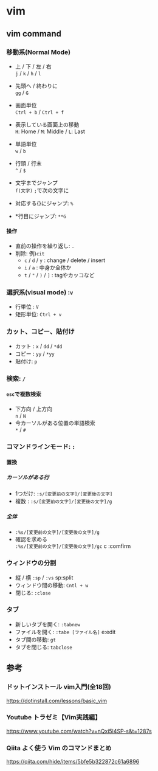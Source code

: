 # vim
## vim command
### 移動系(Normal Mode)
- 上 / 下 / 左 / 右  
`j` / `k` / `h` / `l`  
- 先頭へ / 終わりに   
`gg` / `G`  
 
- 画面単位  
`Ctrl + b` / `Ctrl + f`   

- 表示している画面上の移動  
`H`: Home / `M`: Middle / `L`: Last  

- 単語単位  
`w` / `b`  

- 行頭 / 行末  
`^` / `$`  

- 文字までジャンプ  
`f(文字)` `;`で次の文字に  

- 対応する{}にジャンプ: `%`  

- *行目にジャンプ: `**G`  

#### 操作
- 直前の操作を繰り返し: `.`  
- 削除: 例)`cit`   
   - `c` / `d` / `y` : change / delete / insert  
   - `i` / `a` : 中身か全体か  
   - `t` / `"` / `)` / `]` : tagやカッコなど  

### 選択系(visual mode) :`v`  
- 行単位  : `V`  
- 矩形単位: `Ctrl + v  `

### カット、コピー、貼付け
- カット : `x` / `dd` / `*dd`  
- コピー : `yy` / `*yy`  
- 貼付け: `p`  

### 検索: `/`
#### `esc`で複数検索  
- 下方向 / 上方向  
`n` / `N`  
- 今カーソルがある位置の単語検索  
`*` / `#`  

### コマンドラインモード: `:`
#### 置換
##### カーソルがある行
- 1つだけ: `:s/[変更前の文字]/[変更後の文字]`  
- 複数  : `:s/[変更前の文字]/[変更後の文字]/g`  
##### 全体
- `:%s/[変更前の文字]/[変更後の文字]/g`  
- 確認を求める  
`:%s/[変更前の文字]/[変更後の文字]/gc` c :comfirm  
### ウィンドウの分割
- 縦 / 横
`:sp` / `:vs` sp:split  
- ウィンドウ間の移動: `Cntl + w`  
- 閉じる: `:close`  
### タブ
- 新しいタブを開く: `:tabnew`  
- ファイルを開く: `:tabe [ファイル名]` e:edit  
- タブ間の移動: `gt`  
- タブを閉じる: `tabclose`  


## 参考
### ドットインストール vim入門(全18回)
https://dotinstall.com/lessons/basic_vim
### Youtube トラゼミ【Vim実践編】 
https://www.youtube.com/watch?v=nQxi5l4SP-s&t=1287s
### Qiita よく使う Vim のコマンドまとめ
https://qiita.com/hide/items/5bfe5b322872c61a6896

